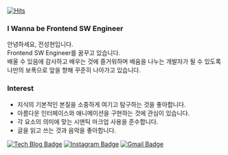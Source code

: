 <div align=left>

[![Hits](https://hits.seeyoufarm.com/api/count/incr/badge.svg?url=https%3A%2F%2Fgithub.com%2Fzzsza)](https://hits.seeyoufarm.com) 

</div>

### I Wanna be Frontend SW Engineer

안녕하세요, 전성현입니다.<br>
Frontend SW Engineer를 꿈꾸고 있습니다.<br>
배울 수 있음에 감사하고 배우는 것에 즐거워하며 배움을 나누는 개발자가 될 수 있도록<br>
나만의 보폭으로 앞을 향해 꾸준히 나아가고 있습니다.

### Interest

- 지식의 기본적인 본질을 소중하게 여기고 탐구하는 것을 좋아합니다. </br>
- 아름다운 인터페이스와 애니메이션을 구현하는 것에 관심이 있습니다. </br>
- 각 요소의 의미에 맞는 시맨틱 마크업 사용을 준수합니다. </br>
- 글을 읽고 쓰는 것과 음악을 좋아합니다. </br>

<div align=left>

[![Tech Blog Badge](http://img.shields.io/badge/-Tech%20blog-black?style=flat-square&logo=github&link=https://hyuns619.github.io/)](https://hyuns.netlify.app/) 
[![Instagram Badge](https://img.shields.io/badge/-Instagram-dd2a7b?style=flat-square&logo=instagram&logoColor=white&link=https://www.instagram.com/hyuns619/)](https://www.instagram.com/hyuns619/) 
[![Gmail Badge](https://img.shields.io/badge/-Gmail-d14836?style=flat-square&logo=Gmail&logoColor=white&link=mailto:4dallove@gmail.com)](mailto:4dallove@gmail.com)
</div>

<!--
**sunghyunjeon/sunghyunjeon** is a ✨ _special_ ✨ repository because its `README.md` (this file) appears on your GitHub profile.

Here are some ideas to get you started:

- 🔭 I’m currently working on ...
- 🌱 I’m currently learning ...
- 👯 I’m looking to collaborate on ...
- 🤔 I’m looking for help with ...
- 💬 Ask me about ...
- 📫 How to reach me: ...
- 😄 Pronouns: ...
- ⚡ Fun fact: ...
-->
